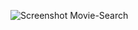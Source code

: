 
![Screenshot Movie-Search](https://github.com/user-attachments/assets/56d038ab-2025-4f20-b9a2-33cb43b6453b)
